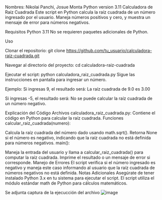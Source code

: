 Nombres: Nikolai Panchi, Josue Monta
Python version 3.11
Calculadora de Raíz Cuadrada
Este script en Python calcula la raíz cuadrada de un número ingresado por el usuario. Maneja números positivos y cero, y muestra un mensaje de error para números negativos.

Requisitos
Python 3.11
No se requieren paquetes adicionales de Python.

Uso

Clonar el repositorio:
git clone https://github.com/tu_usuario/calculadora-raiz-cuadrada.git

Navegar al directorio del proyecto:
cd calculadora-raiz-cuadrada

Ejecutar el script:
python calculadora_raiz_cuadrada.py
Sigue las instrucciones en pantalla para ingresar un número.

Ejemplo:
Si ingresas 9, el resultado será:
La raíz cuadrada de 9.0 es 3.00

Si ingresas -5, el resultado será:
No se puede calcular la raíz cuadrada de un número negativo.

Explicación del Código
Archivos
calculadora_raiz_cuadrada.py: Contiene el código en Python para calcular la raíz cuadrada.
Funciones
calcular_raiz_cuadrada(numero):

Calcula la raíz cuadrada del número dado usando math.sqrt().
Retorna None si el número es negativo, indicando que la raíz cuadrada no está definida para números negativos.
main():

Maneja la entrada del usuario y llama a calcular_raiz_cuadrada() para computar la raíz cuadrada.
Imprime el resultado o un mensaje de error si corresponde.
Manejo de Errores
El script verifica si el número ingresado es negativo y maneja este caso informando al usuario que la raíz cuadrada de números negativos no está definida.
Notas Adicionales
Asegúrate de tener instalado Python 3.x en tu sistema para ejecutar el script.
El script utiliza el módulo estándar math de Python para cálculos matemáticos.

Se adjunta captura de la ejecucción del archivo
![image](https://github.com/Josue-Monta/Python_square/assets/169925944/715eb13c-af09-4a86-a096-408243340a17)

